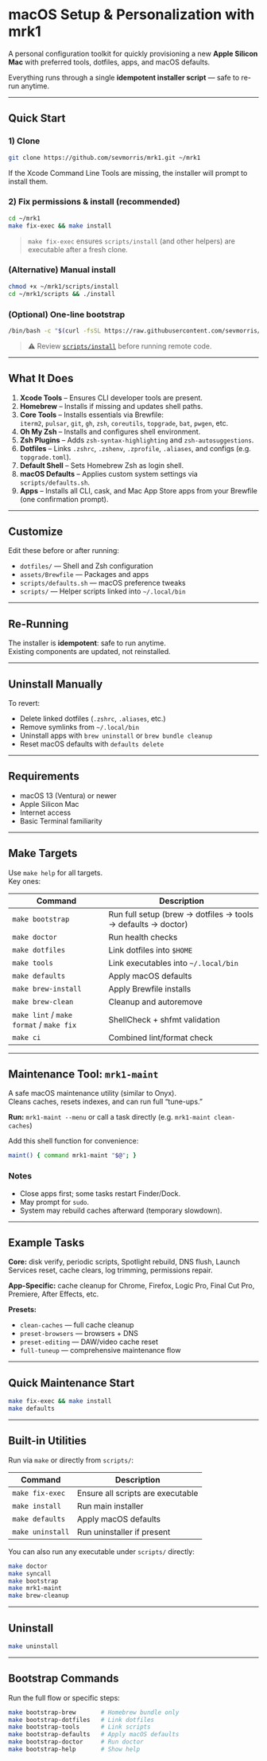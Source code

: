 # macOS Setup & Personalization with **mrk1**

A personal configuration toolkit for quickly provisioning a new **Apple Silicon Mac** with preferred tools, dotfiles, apps, and macOS defaults.

Everything runs through a single **idempotent installer script** — safe to re-run anytime.

---

## Quick Start

### 1) Clone
```bash
git clone https://github.com/sevmorris/mrk1.git ~/mrk1
```
If the Xcode Command Line Tools are missing, the installer will prompt to install them.

### 2) Fix permissions & install (recommended)
```bash
cd ~/mrk1
make fix-exec && make install
```
> `make fix-exec` ensures `scripts/install` (and other helpers) are executable after a fresh clone.

### (Alternative) Manual install
```bash
chmod +x ~/mrk1/scripts/install
cd ~/mrk1/scripts && ./install
```

### (Optional) One-line bootstrap
```bash
/bin/bash -c "$(curl -fsSL https://raw.githubusercontent.com/sevmorris/mrk1/main/scripts/install)"
```
> ⚠️ Review [`scripts/install`](scripts/install) before running remote code.

---

## What It Does

1. **Xcode Tools** – Ensures CLI developer tools are present.  
2. **Homebrew** – Installs if missing and updates shell paths.  
3. **Core Tools** – Installs essentials via Brewfile:  
   `iterm2`, `pulsar`, `git`, `gh`, `zsh`, `coreutils`, `topgrade`, `bat`, `pwgen`, etc.  
4. **Oh My Zsh** – Installs and configures shell environment.  
5. **Zsh Plugins** – Adds `zsh-syntax-highlighting` and `zsh-autosuggestions`.  
6. **Dotfiles** – Links `.zshrc`, `.zshenv`, `.zprofile`, `.aliases`, and configs (e.g. `topgrade.toml`).  
7. **Default Shell** – Sets Homebrew Zsh as login shell.  
8. **macOS Defaults** – Applies custom system settings via `scripts/defaults.sh`.  
9. **Apps** – Installs all CLI, cask, and Mac App Store apps from your Brewfile (one confirmation prompt).

---

## Customize

Edit these before or after running:

- `dotfiles/` — Shell and Zsh configuration  
- `assets/Brewfile` — Packages and apps  
- `scripts/defaults.sh` — macOS preference tweaks  
- `scripts/` — Helper scripts linked into `~/.local/bin`

---

## Re-Running

The installer is **idempotent**: safe to run anytime.  
Existing components are updated, not reinstalled.

---

## Uninstall Manually

To revert:
- Delete linked dotfiles (`.zshrc`, `.aliases`, etc.)  
- Remove symlinks from `~/.local/bin`  
- Uninstall apps with `brew uninstall` or `brew bundle cleanup`  
- Reset macOS defaults with `defaults delete`

---

## Requirements

- macOS 13 (Ventura) or newer  
- Apple Silicon Mac  
- Internet access  
- Basic Terminal familiarity

---

## Make Targets

Use `make help` for all targets.  
Key ones:

| Command | Description |
|----------|-------------|
| `make bootstrap` | Run full setup (brew → dotfiles → tools → defaults → doctor) |
| `make doctor` | Run health checks |
| `make dotfiles` | Link dotfiles into `$HOME` |
| `make tools` | Link executables into `~/.local/bin` |
| `make defaults` | Apply macOS defaults |
| `make brew-install` | Apply Brewfile installs |
| `make brew-clean` | Cleanup and autoremove |
| `make lint` / `make format` / `make fix` | ShellCheck + shfmt validation |
| `make ci` | Combined lint/format check |

---

## Maintenance Tool: `mrk1-maint`

A safe macOS maintenance utility (similar to Onyx).  
Cleans caches, resets indexes, and can run full “tune-ups.”

**Run:** `mrk1-maint --menu` or call a task directly (e.g. `mrk1-maint clean-caches`)

Add this shell function for convenience:
```bash
maint() { command mrk1-maint "$@"; }
```

### Notes
- Close apps first; some tasks restart Finder/Dock.  
- May prompt for `sudo`.  
- System may rebuild caches afterward (temporary slowdown).

---

## Example Tasks

**Core:** disk verify, periodic scripts, Spotlight rebuild, DNS flush, Launch Services reset, cache clears, log trimming, permissions repair.

**App-Specific:** cache cleanup for Chrome, Firefox, Logic Pro, Final Cut Pro, Premiere, After Effects, etc.

**Presets:**  
- `clean-caches` — full cache cleanup  
- `preset-browsers` — browsers + DNS  
- `preset-editing` — DAW/video cache reset  
- `full-tuneup` — comprehensive maintenance flow

---

## Quick Maintenance Start
```bash
make fix-exec && make install
make defaults
```

---

## Built-in Utilities

Run via `make` or directly from `scripts/`:

| Command | Description |
|----------|-------------|
| `make fix-exec` | Ensure all scripts are executable |
| `make install` | Run main installer |
| `make defaults` | Apply macOS defaults |
| `make uninstall` | Run uninstaller if present |

You can also run any executable under `scripts/` directly:
```bash
make doctor
make syncall
make bootstrap
make mrk1-maint
make brew-cleanup
```

---

## Uninstall

```bash
make uninstall
```

---

## Bootstrap Commands

Run the full flow or specific steps:
```bash
make bootstrap-brew       # Homebrew bundle only
make bootstrap-dotfiles   # Link dotfiles
make bootstrap-tools      # Link scripts
make bootstrap-defaults   # Apply macOS defaults
make bootstrap-doctor     # Run doctor
make bootstrap-help       # Show help
```
